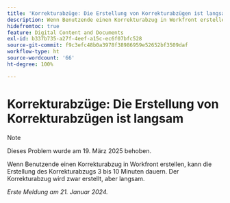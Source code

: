 ```yaml
---
title: 'Korrekturabzüge: Die Erstellung von Korrekturabzügen ist langsam'
description: Wenn Benutzende einen Korrekturabzug in Workfront erstellen, kann die Erstellung des Korrekturabzugs 3 bis 10 Minuten dauern. Der Korrekturabzug wird zwar erstellt, aber langsam.
hidefromtoc: true
feature: Digital Content and Documents
exl-id: b337b735-a27f-4eef-a15c-ec6f07bfc528
source-git-commit: f9c3efc48b0a3978f38986959e52652bf3509daf
workflow-type: ht
source-wordcount: '66'
ht-degree: 100%

---
```


# Korrekturabzüge: Die Erstellung von Korrekturabzügen ist langsam

>[!NOTE]
>
>Dieses Problem wurde am 19. März 2025 behoben.

Wenn Benutzende einen Korrekturabzug in Workfront erstellen, kann die Erstellung des Korrekturabzugs 3 bis 10 Minuten dauern. Der Korrekturabzug wird zwar erstellt, aber langsam.

_Erste Meldung am 21. Januar 2024._
